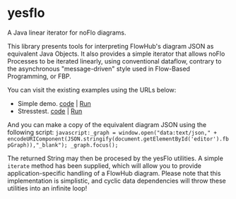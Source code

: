 # yesflo
A Java linear iterator for noFlo diagrams.

This library presents tools for interpreting FlowHub's diagram JSON as equivalent Java Objects. It also provides a simple iterator that allows noFlo Processes to be iterated linearly, using conventional dataflow, contrary to the asynchronous "message-driven" style used in Flow-Based Programming, or FBP.

You can visit the existing examples using the URLs below:

* Simple demo. [code](./examples/demo-simple.html) |
[Run](https://flowhub.github.io/the-graph/examples/demo-simple.html)
* Stresstest. [code](./examples/demo-full.html) |
[Run](https://flowhub.github.io/the-graph/examples/demo-full.html)

And you can make a copy of the equivalent diagram JSON using the following script:
`javascript:_graph = window.open("data:text/json," + encodeURIComponent(JSON.stringify(document.getElementById('editor').fbpGraph)),"_blank"); _graph.focus();`

The returned String may then be procesed by the yesFlo utilities. A simple `iterate` method has been supplied, which will allow you to provide application-specific handling of a FlowHub diagram. Please note that this implementation is simplistic, and cyclic data dependencies will throw these utilities into an infinite loop!
